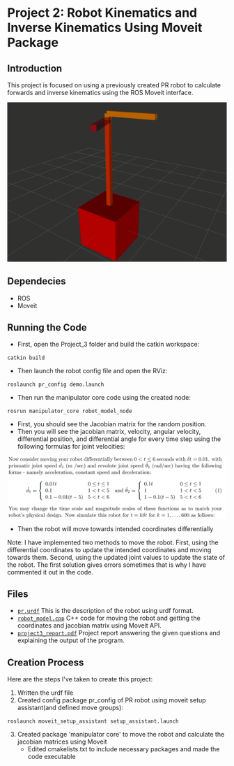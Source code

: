 # Project 2: Robot Kinematics and Inverse Kinematics Using Moveit Package

## Introduction

This project is focused on using a previously created PR robot to calculate forwards and inverse kinematics using the ROS Moveit interface.

<img src="https://github.com/YasinSonmez/EE451--Introduction-to-Robotics/blob/master/Images/pr_robot_velocity.gif" width="600">

## Dependecies
- ROS
- Moveit

## Running the Code
- First, open the Project_3 folder and build the catkin workspace:
```
catkin build
```
- Then launch the robot config file and open the RViz:
```
roslaunch pr_config demo.launch
```
- Then run the manipulator core code using the created node:
```
rosrun manipulator_core robot_model_node 
```
- First, you should see the Jacobian matrix for the random position.
- Then you will see the jacobian matrix, velocity, angular velocity, differential position, and differential angle for every time step using the following formulas for joint velocities:
<img src="https://github.com/YasinSonmez/EE451--Introduction-to-Robotics/blob/master/Images/joint_velocities.png" width="800">

- Then the robot will move towards intended coordinates differentially

Note: I have implemented two methods to move the robot. First, using the differential coordinates to update the intended coordinates and moving towards them. Second, using the updated joint values to update the state of the robot. The first solution gives errors sometimes that is why I have commented it out in the code.

## Files
- [`pr.urdf`](https://github.com/YasinSonmez/EE451--Introduction-to-Robotics/blob/master/Project_3/src/urdf%20files/pr.urdf) This is the description of the robot using urdf format.
- [`robot_model.cpp`](https://github.com/YasinSonmez/EE451--Introduction-to-Robotics/blob/master/Project_3/src/manipulator_core/src/robot_model.cpp) C++ code for moving the robot and getting the coordinates and jacobian matrix using Moveit API.
- [`project3_report.pdf`](https://github.com/YasinSonmez/EE451--Introduction-to-Robotics/blob/master/Project_3/project3_report.pdf) Project report answering the given questions and explaining the output of the program.

## Creation Process
Here are the steps I've taken to create this project:
1. Written the urdf file
2. Created config package pr_config of PR robot using moveit setup assistant(and defined move groups):
```
roslaunch moveit_setup_assistant setup_assistant.launch
```
3. Created package 'manipulator core' to move the robot and calculate the jacobian matrices using Moveit
   - Edited cmakelists.txt to include necessary packages and made the code executable 

